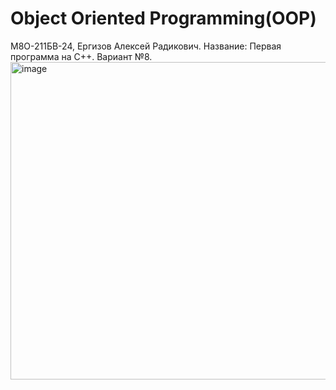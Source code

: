 # Object Oriented Programming(OOP)
М8О-211БВ-24, Ергизов Алексей Радикович.
Название: Первая программа на C++.
Вариант №8.
<img width="1070" height="508" alt="image" src="https://github.com/user-attachments/assets/149b0276-9351-416a-ba0d-fe83f2e58401" />
